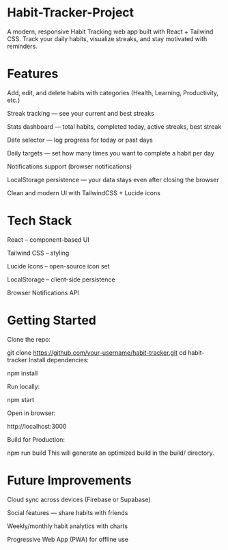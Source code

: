 # Habit-Tracker-Project

A modern, responsive Habit Tracking web app built with React + Tailwind CSS.
Track your daily habits, visualize streaks, and stay motivated with reminders.

# Features
Add, edit, and delete habits with categories (Health, Learning, Productivity, etc.)

Streak tracking — see your current and best streaks

Stats dashboard — total habits, completed today, active streaks, best streak

Date selector — log progress for today or past days

Daily targets — set how many times you want to complete a habit per day

Notifications support (browser notifications)

LocalStorage persistence — your data stays even after closing the browser

Clean and modern UI with TailwindCSS + Lucide icons

# Tech Stack
React – component-based UI

Tailwind CSS – styling

Lucide Icons – open-source icon set

LocalStorage – client-side persistence

Browser Notifications API

# Getting Started
Clone the repo:

git clone https://github.com/your-username/habit-tracker.git
cd habit-tracker
Install dependencies:

npm install

Run locally:

npm start

Open in browser:

http://localhost:3000

Build for Production:

npm run build
This will generate an optimized build in the build/ directory.

# Future Improvements
Cloud sync across devices (Firebase or Supabase)

Social features — share habits with friends

Weekly/monthly habit analytics with charts

Progressive Web App (PWA) for offline use
